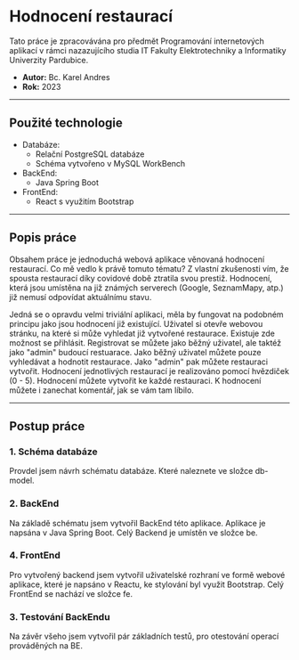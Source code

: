 # Hodnocení restaurací
Tato práce je zpracovávána pro předmět Programování internetových aplikací
v rámci nazazujícího studia IT Fakulty Elektrotechniky a Informatiky Univerzity Pardubice.
* **Autor:** Bc. Karel Andres
* **Rok:** 2023
* **
## Použité technologie
* Databáze:
    * Relační PostgreSQL databáze
    * Schéma vytvořeno v MySQL WorkBench
* BackEnd:
    * Java Spring Boot
* FrontEnd:
    * React s využitím Bootstrap

* **    
## Popis práce
Obsahem práce je jednoduchá webová aplikace věnovaná hodnocení restaurací. 
Co mě vedlo k právě tomuto tématu? Z vlastní zkušenosti vím, že spousta restaurací
díky covidové době ztratila svou prestiž. Hodnocení, která jsou umístěna
na již známých serverech (Google, SeznamMapy, atp.) již nemusí odpovídat aktuálnímu stavu.


Jedná se o opravdu velmi triviální aplikaci, měla by fungovat na podobném principu
jako jsou hodnocení již existující. Uživatel si otevře webovou stránku, na které si může vyhledat
již vytvořené restaurace. Existuje zde možnost se přihlásit.
Registrovat se můžete jako běžný uživatel, ale taktéž jako "admin" budoucí restuarace.
Jako běžný uživatel můžete pouze vyhledávat a hodnotit restaurace.
Jako "admin" pak můžete restauraci vytvořit.
Hodnocení jednotlivých restaurací je realizováno pomocí hvězdiček (0 - 5). Hodnocení můžete vytvořit ke každé restauraci.
K hodnocení můžete i zanechat komentář, jak se vám tam líbilo.

* **
## Postup práce
### 1. Schéma databáze
Provdel jsem návrh schématu databáze. Které naleznete ve složce db-model.
### 2. BackEnd
Na základě schématu jsem vytvořil BackEnd této aplikace. Aplikace je napsána v Java Spring Boot. Celý Backend je umístěn
ve složce be.
### 4. FrontEnd
Pro vytvořený backend jsem vytvořil uživatelské rozhraní ve formě webové aplikace, které je napsáno v Reactu, ke stylování
byl využit Bootstrap. Celý FrontEnd se nachází ve složce fe.
### 3. Testování BackEndu
Na závěr všeho jsem vytvořil pár základních testů, pro otestování operací prováděných na BE.
